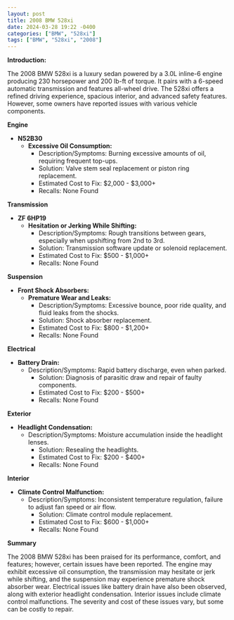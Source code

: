 ```yaml
---
layout: post
title: 2008 BMW 528xi
date: 2024-03-28 19:22 -0400
categories: ["BMW", "528xi"]
tags: ["BMW", "528xi", "2008"]
---
```

**Introduction:**

The 2008 BMW 528xi is a luxury sedan powered by a 3.0L inline-6 engine producing 230 horsepower and 200 lb-ft of torque. It pairs with a 6-speed automatic transmission and features all-wheel drive. The 528xi offers a refined driving experience, spacious interior, and advanced safety features. However, some owners have reported issues with various vehicle components.

**Engine**
* **N52B30**
  * **Excessive Oil Consumption:**
    * Description/Symptoms: Burning excessive amounts of oil, requiring frequent top-ups.
    * Solution: Valve stem seal replacement or piston ring replacement.
    * Estimated Cost to Fix: $2,000 - $3,000+
    * Recalls: None Found

**Transmission**
* **ZF 6HP19**
  * **Hesitation or Jerking While Shifting:**
    * Description/Symptoms: Rough transitions between gears, especially when upshifting from 2nd to 3rd.
    * Solution: Transmission software update or solenoid replacement.
    * Estimated Cost to Fix: $500 - $1,000+
    * Recalls: None Found

**Suspension**
* **Front Shock Absorbers:**
  * **Premature Wear and Leaks:**
    * Description/Symptoms: Excessive bounce, poor ride quality, and fluid leaks from the shocks.
    * Solution: Shock absorber replacement.
    * Estimated Cost to Fix: $800 - $1,200+
    * Recalls: None Found

**Electrical**
* **Battery Drain:**
  * Description/Symptoms: Rapid battery discharge, even when parked.
    * Solution: Diagnosis of parasitic draw and repair of faulty components.
    * Estimated Cost to Fix: $200 - $500+
    * Recalls: None Found

**Exterior**
* **Headlight Condensation:**
  * Description/Symptoms: Moisture accumulation inside the headlight lenses.
    * Solution: Resealing the headlights.
    * Estimated Cost to Fix: $200 - $400+
    * Recalls: None Found

**Interior**
* **Climate Control Malfunction:**
  * Description/Symptoms: Inconsistent temperature regulation, failure to adjust fan speed or air flow.
    * Solution: Climate control module replacement.
    * Estimated Cost to Fix: $600 - $1,000+
    * Recalls: None Found

**Summary**

The 2008 BMW 528xi has been praised for its performance, comfort, and features; however, certain issues have been reported. The engine may exhibit excessive oil consumption, the transmission may hesitate or jerk while shifting, and the suspension may experience premature shock absorber wear. Electrical issues like battery drain have also been observed, along with exterior headlight condensation. Interior issues include climate control malfunctions. The severity and cost of these issues vary, but some can be costly to repair.
